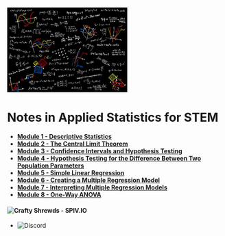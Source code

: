 ![Statistics Image](Statistics.png)
# Notes in Applied Statistics for STEM

- **[Module 1 - Descriptive Statistics](/Descriptive_Statistics/README.md)**
- **[Module 2 - The Central Limit Theorem](/The_Central_Limit_Theorem/README.md)**
- **[Module 3 - Confidence Intervals and Hypothesis Testing](/Confidence_Intervals_and_Hypothesis_Testing/README.md)**
- **[Module 4 - Hypothesis Testing for the Difference Between Two Population Parameters](/Hypothesis_Testing_for_the_Difference_Between_Two_Population_Parameters/README.md)**
- **[Module 5 - Simple Linear Regression](/Simple_Linear_Regression/README.md)**
- **[Module 6 - Creating a Multiple Regression Model](/Creating_a_Multiple_Regression_Model/README.md)**
- **[Module 7 - Interpreting Multiple Regression Models](/Interpreting_Multiple_Regression_Models/README.md)**
- **[Module 8 - One-Way ANOVA](/One-Way_ANOVA/README.md)**

#### ![Crafty Shrewds - SPIV.IO](https://discord.gg/Zsr2udMmXP)
- ![Discord](https://img.shields.io/discord/721959501871317096?logoColor=blue&style=plastic)
